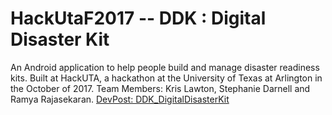 # HackUtaF2017 -- DDK : Digital Disaster Kit
An Android application to help people build and manage disaster readiness kits. 
Built at HackUTA, a hackathon at the University of Texas at Arlington in the October of 2017.
Team Members: Kris Lawton, Stephanie Darnell and Ramya Rajasekaran.
<a href="https://devpost.com/software/ddk-digital-disaster-kit?ref_content=existing_user_added_to_software_team&ref_feature=portfolio&ref_medium=email&utm_campaign=software&utm_content=added_to_software_team&utm_medium=email&utm_source=transactional#app-team">DevPost: DDK_DigitalDisasterKit</a>
